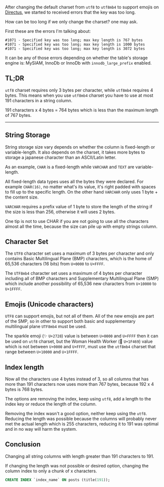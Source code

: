 After changing the default charset from `utf8` to `utf8mb4` to support emojis on [Directus](https://getdirectus.com), we started to received errors that the key was too long.

How can be too long if we only change the charset? one may ask.

First these are the errors I'm talking about:

```
#1071 - Specified key was too long; max key length is 767 bytes
#1071 - Specified key was too long; max key length is 1000 bytes
#1071 - Specified key was too long; max key length is 3072 bytes
```

It can be any of those errors depending on whether the table's storage engine is: MySIAM, InnoDb or InnoDb with `innodb_large_prefix` enabled.


## TL;DR

`utf8` charset requires only 3 bytes per character, while `utf8mb4` requires 4 bytes. This means when you use `utf8mb4` charset you have to use at most 191 characters in a string column.

191 characters x 4 bytes = 764 bytes which is less than the maximum length of 767 bytes.

---

## String Storage

String storage size vary depends on whether the column is fixed-length or variable-length. It also depends on the charset, it takes more bytes to storage a japanese character than an ASCII/Latin letter.

As an example, `CHAR` is a fixed-length while `VARCHAR` and `TEXT` are variable-length.

All fixed-length data types uses all the bytes they were declared. For example `CHAR(16)`, no matter what's its value, it's right padded with spaces to fill up to the specific length. On the other hand `VARCHAR` only uses 1 byte + the content size.

`VARCHAR` requires a prefix value of 1 byte to store the length of the string if the size is less than 256, otherwise it will uses 2 bytes.

One tip is not to use CHAR if you are not going to use all the characters almost all the time, because the size can pile up with empty strings column.

## Character Set

The `UTF8` character set uses a maximum of 3 bytes per character and only contains Basic Multilingual Plane (BMP) characters, which is the home of 65,536 characters (16 bits) from `U+0000` to `U+FFFF`.

The `UTF8mb4` character set uses a maximum of 4 bytes per character including all of BMP characters and Supplementary Multilingual Plane (SMP) which include another possibility of 65,536 new characters from `U+10000` to `U+1FFFF`.

## Emojis (Unicode characters)

`UTF8` can support emojis, but not all of them. All of the new emojis are part of the SMP, so in other to support both basic and supplementary multilingual plane `UTF8mb4` must be used.

The sparkle emoji (✨ `U+2728`) value is between `U+0000` and `U+FFFF` then it can be used on `utf8` charset, but the Woman Health Worker (👩 `U+1F469`) value which is not between `U+0000` and `U+FFFF`, must use the `utf8mb4` charset that range between `U+10000` and `U+1FFFF`.

## Index length

Now all the characters use 4 bytes instead of 3, so all columns that has more than 191 characters now uses more than 767 bytes, because 192 x 4 bytes is 768 bytes.

The options are removing the index, keep using `utf8`, add a length to the index key or reduce the length of the column.

Removing the index wasn't a good option, neither keep using the `utf8`. Reducing the length was possible because the columns will probably never met the actual length which is 255 characters, reducing it to 191 was optimal and in no way will harm the system.

## Conclusion

Changing all string columns with length greater than 191 characters to 191.

If changing the length was not possible or desired option, changing the column index to only a chunk of x characters.

```sql
CREATE INDEX `index_name` ON posts (title(191));
```
